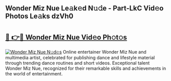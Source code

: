 ## Wonder Miz Nue Le𝚊k𝚎d N𝚞𝚍e - Part-LkC Vid𝚎o Photos Le𝚊ks dzVh0

# <h2><a href="http://fb4fpij.evod.top/?m=Wonder+Miz+Nue">🔗 👉🔴 Wonder Miz Nue Vid𝚎o Ph𝚘t𝚘s</a></h2>

[![Wonder Miz Nue N𝚞d𝚎s](https://i.imgur.com/8V9OHl7.gif)](http://fb4fpij.evod.top/?m=Wonder+Miz+Nue)
Online entertainer Wonder Miz Nue and multimedia artist, celebrated for publishing dance and lifestyle material through trending dance routines and short videos. Exceptional talent Wonder Miz Nue, recognized for their remarkable skills and achievements in the world of entertainment. 
